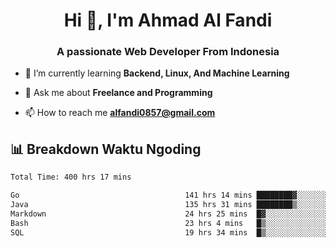<h1 align="center">Hi 👋, I'm Ahmad Al Fandi</h1>
<h3 align="center">A passionate Web Developer From Indonesia</h3>

- 🌱 I’m currently learning **Backend, Linux, And Machine Learning**

- 💬 Ask me about **Freelance and Programming**

- 📫 How to reach me **<alfandi0857@gmail.com>**


## 📊 Breakdown Waktu Ngoding

<!--START_SECTION:waka-->

```txt
Total Time: 400 hrs 17 mins

Go                                     141 hrs 14 mins ████████▓░░░░░░░░░░░░░░░░   35.00 %
Java                                   135 hrs 31 mins ████████▒░░░░░░░░░░░░░░░░   33.59 %
Markdown                               24 hrs 25 mins  █▓░░░░░░░░░░░░░░░░░░░░░░░   06.05 %
Bash                                   23 hrs 4 mins   █▒░░░░░░░░░░░░░░░░░░░░░░░   05.72 %
SQL                                    19 hrs 34 mins  █▒░░░░░░░░░░░░░░░░░░░░░░░   04.85 %
```

<!--END_SECTION:waka-->
